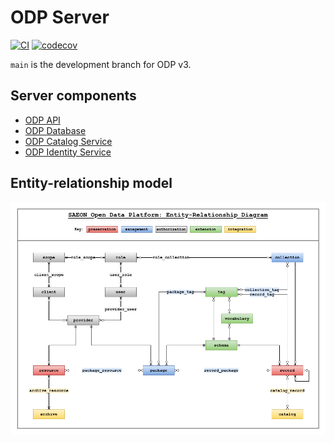 # ODP Server

[![CI](https://github.com/SAEON/odp-server/actions/workflows/main.yml/badge.svg)](https://github.com/SAEON/odp-server/actions/workflows/main.yml)
[![codecov](https://codecov.io/gh/SAEON/odp-server/branch/main/graph/badge.svg)](https://codecov.io/gh/SAEON/odp-server)

`main` is the development branch for ODP v3.

## Server components

* [ODP API](odp/api)
* [ODP Database](odp/db)
* [ODP Catalog Service](odp/catalog)
* [ODP Identity Service](odp/identity)

## Entity-relationship model

![E-R Diagram](ERD.png)
